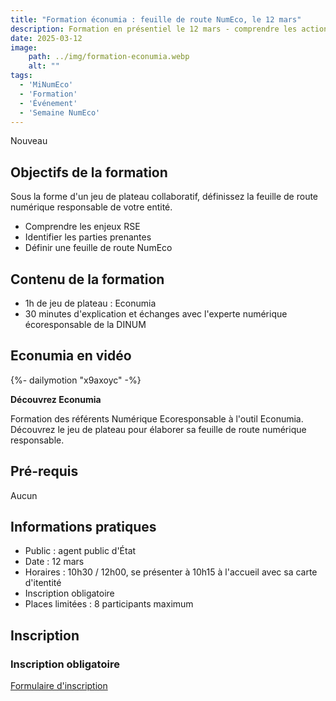 ```yaml
---
title: "Formation éconumia : feuille de route NumEco, le 12 mars"
description: Formation en présentiel le 12 mars - comprendre les actions numérique responsable et les inscrire dans sa feuille de route - atelier ludique - 1h30
date: 2025-03-12
image:
    path: ../img/formation-econumia.webp
    alt: ""
tags:
  - 'MiNumEco'
  - 'Formation'
  - 'Événement'
  - 'Semaine NumEco'
---
```


<p class="fr-badge fr-badge--success fr-badge--no-icon">Nouveau</p>

<!-- chapô-->

<!-- texte-->

## Objectifs de la formation

Sous la forme d'un jeu de plateau collaboratif, définissez la feuille de route numérique responsable de votre entité. 
* Comprendre les enjeux RSE
* Identifier les parties prenantes
* Définir une feuille de route NumEco

## Contenu de la formation

* 1h de jeu de plateau : Econumia 
* 30 minutes d'explication et échanges avec l'experte numérique écoresponsable de la DINUM

## Econumia en vidéo

<!-- intégraton vidéo dailymotion de la chaine de la DINUM -->
{%- dailymotion "x9axoyc" -%}

<!-- légende de la vidéo-->
**Découvrez Econumia**

<!-- description-->
Formation des référents Numérique Ecoresponsable à l'outil Econumia. Découvrez le jeu de plateau pour élaborer sa feuille de route numérique responsable.

## Pré-requis

Aucun

## Informations pratiques

* Public : agent public d'État
* Date : 12 mars
* Horaires : 10h30 / 12h00, se présenter à 10h15 à l'accueil avec sa carte d'itentité
* Inscription obligatoire
* Places limitées : 8 participants maximum

## Inscription

<div class="fr-callout">
    <h3 class="fr-callout__title">Inscription obligatoire</h3>
    <a class="fr-btn" href="https://grist.numerique.gouv.fr/o/docs/forms/1MmRRb9XJUL9CZgmQ9EMsS/55" target="_blank">
			Formulaire d'inscription
    </a>
</div>
